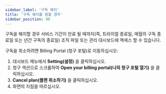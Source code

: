 ```yaml
---
sidebar_label: '구독 해지'
title: '구독 해지를 원할 경우'
sidebar_position: 90
---
```

구독을 해지할 경우 서비스 기간이 만료 될 때까지(즉, 트라이얼 종료일, 매월의 구독 종료일 또는 년간 구독의 종료일) 조직 파일 또는 관리 대시보드에 액세스 할 수 있습니다. 

구독을 취소하려면 Billing Portal (청구 포털)로 이동하십시오:

1. 대시보드 메뉴에서 **Setting(설정)** 을 클릭하십시오.
2. 청구 섹션으로 스크롤하여 **Open your billing portal(나의 청구 포털 열기)** 을 클릭하십시오.
3. **Cancel plan(플랜 취소하기)** 을 클릭하십시오.
4. 화면의 지침을 따르십시오.
